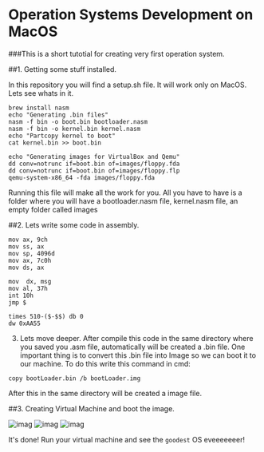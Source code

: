 # Operation Systems Development on MacOS

###This is a short tutotial for creating very first operation system.

##1. Getting some stuff installed.

In this repository you will find a setup.sh file. It will work only on MacOS. Lets see whats in it.
~~~
brew install nasm
echo "Generating .bin files"
nasm -f bin -o boot.bin bootloader.nasm
nasm -f bin -o kernel.bin kernel.nasm
echo "Partcopy kernel to boot"
cat kernel.bin >> boot.bin

echo "Generating images for VirtualBox and Qemu"
dd conv=notrunc if=boot.bin of=images/floppy.fda
dd conv=notrunc if=boot.bin of=images/floppy.flp
qemu-system-x86_64 -fda images/floppy.fda
~~~
Running this file will make all the work for you. All you have to have is a folder where you will have a bootloader.nasm file, kernel.nasm file, an empty folder called images

##2. Lets write some code in assembly.

~~~
mov ax, 9ch
mov ss, ax
mov sp, 4096d
mov ax, 7c0h
mov ds, ax

mov  dx, msg
mov al, 37h
int 10h
jmp $

times 510-($-$$) db 0
dw 0xAA55
~~~

3. Lets move deeper.
After compile this code in the same directory where you saved you .asm file, automatically will be created a .bin file. One important thing is to convert this .bin file into Image so we can boot it to our machine. To do this write this command in cmd:
~~~
copy bootLoader.bin /b bootLoader.img
~~~
After this in the same directory will be created a image file.

##3. Creating Virtual Machine and boot the image.


![imag](http://i.imgur.com/wkTv1cy.png)
![imag](http://i.imgur.com/3tbFF1z.png)
![imag](http://i.imgur.com/EfKPiwr.png)


It's done! Run your virtual machine and see the `goodest` OS eveeeeeeer!


